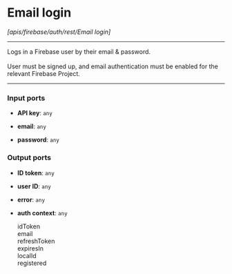 # Email login

_[apis/firebase/auth/rest/Email login]_

---

Logs in a Firebase user by their email & password.<br>
<br>
User must be signed up, and email authentication must be enabled for the relevant Firebase Project.<br>

---

### Input ports

* __API key__: ` any `


* __email__: ` any `


* __password__: ` any `

### Output ports

* __ID token__: ` any `


* __user ID__: ` any `


* __error__: ` any `


* __auth context__: ` any `


    idToken<br>
    email<br>
    refreshToken<br>
    expiresIn<br>
    localId<br>
    registered<br>

